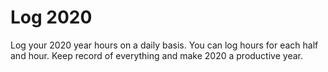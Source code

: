 # Log 2020

Log your 2020 year hours on a daily basis.
You can log hours for each half and hour.
Keep record of everything and make 2020 a productive year.
